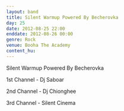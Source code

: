 ```yaml
---
layout: band
title: Silent Warmup Powered By Becherovka
day: 25
date: 2012-08-25 22:00
enddate: 2012-08-26 00:00
genre: Rock
venue: Booha The Academy
content_hu: 
---
```


Silent Warmup Powered By Becherovka

1st Channel - Dj Saboar 

2nd Channel - Dj Chionghee

3rd Channel - Silent Cinema